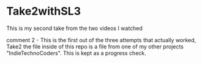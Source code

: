# Take2withSL3
This is my second take from the two videos I watched

comment 2 - This is the first out of the three attempts that actually worked, Take2 the file inside of this repo is a file from one of my other projects "IndieTechnoCoders". This is kept as a progress check. 
